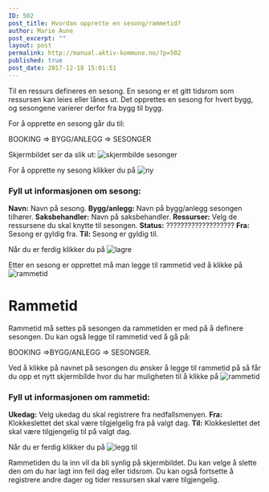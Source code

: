 ```yaml
---
ID: 502
post_title: Hvordan opprette en sesong/rammetid?
author: Marie Aune
post_excerpt: ""
layout: post
permalink: http://manual.aktiv-kommune.no/?p=502
published: true
post_date: 2017-12-18 15:01:51
---
```

Til en ressurs defineres en sesong. En sesong er et gitt tidsrom som ressursen kan leies eller lånes ut. Det opprettes en sesong for hvert bygg, og sesongene varierer derfor fra bygg til bygg.

For å opprette en sesong går du til:

BOOKING => BYGG/ANLEGG => SESONGER 

Skjermbildet ser da slik ut:
![skjermbilde sesonger](http://manual.aktiv-kommune.no/wp-content/uploads/2017/12/skjermbildesesonger.png)

For å opprette ny sesong klikker du på 
![ny](http://manual.aktiv-kommune.no/wp-content/uploads/2017/12/NY.png)


### Fyll ut informasjonen om sesong:
**Navn:** Navn på sesong.
**Bygg/anlegg:** Navn på bygg/anlegg sesongen tilhører.
**Saksbehandler:** Navn på saksbehandler.
**Ressurser:** Velg de ressursene du skal knytte til sesongen.
**Status:** ???????????????????
**Fra:** Sesong er gyldig fra.
**Til:** Sesong er gyldig til. 


Når du er ferdig klikker du på 
![lagre](http://manual.aktiv-kommune.no/wp-content/uploads/2017/12/lagre.png)

Etter en sesong er opprettet må man legge til rammetid ved å klikke på 
![rammetid](http://manual.aktiv-kommune.no/wp-content/uploads/2017/12/skjermbilderammetid.png) 

# Rammetid

Rammetid må settes på sesongen da rammetiden er med på å definere sesongen. 
Du kan også legge til rammetid ved å gå på:

BOOKING =>BYGG/ANLEGG => SESONGER. 

Ved å klikke på navnet på sesongen du ønsker å legge til rammetid på så får du opp et nytt skjermbilde hvor du har muligheten til å klikke på 
![rammetid](http://manual.aktiv-kommune.no/wp-content/uploads/2017/12/skjermbilderammetid.png) 

### Fyll ut informasjonen om rammetid: 
**Ukedag:** Velg ukedag du skal registrere fra nedfallsmenyen.
**Fra:** Klokkeslettet det skal være tilgjelgelig fra på valgt dag.
**Til:** Klokkeslettet det skal være tilgjengelig til på valgt dag. 

Når du er ferdig klikker du på 
![legg til](http://manual.aktiv-kommune.no/wp-content/uploads/2017/12/leggtil.png)

Rammetiden du la inn vil da bli synlig på skjermbildet. Du kan velge å slette den om du har lagt inn feil dag eller tidsrom. Du kan også fortsette å registrere andre dager og tider ressursen skal være tilgjengelig.